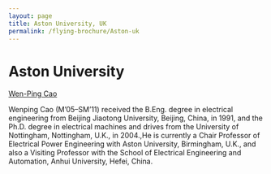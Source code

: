 ```yaml
---
layout: page
title: Aston University, UK
permalink: /flying-brochure/Aston-uk
---
```

# Aston University

[Wen-Ping Cao](https://research.aston.ac.uk/en/persons/wen-cao)

Wenping Cao (M’05–SM’11) received the B.Eng. degree in electrical engineering from Beijing Jiaotong University, Beijing, China, in 1991, and the Ph.D. degree in electrical machines and drives from the University of Nottingham, Nottingham, U.K., in 2004.,He is currently a Chair Professor of Electrical Power Engineering with Aston University, Birmingham, U.K., and also a Visiting Professor with the School of Electrical Engineering and Automation, Anhui University, Hefei, China.

